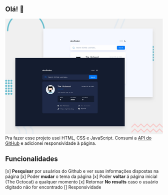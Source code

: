 ## Olá! 👋
![Design preview for the GitHub user search app coding challenge](./preview.jpg)
Pra fazer esse projeto usei HTML, CSS e JavaScript. Consumi a [API do GitHub](https://docs.github.com/en/rest/reference/users#get-a-user) e adicionei responsividade à página.


## Funcionalidades
[x] **Pesquisar** por usuários do Github e ver suas informações dispostas na página
[x] Poder **mudar** o tema da página
[x] Poder **voltar** á página inicial (The Octocat) a qualquer momento
[x] Retornar **No results** caso o usuário digitado não for encontrado
[] Responsividade


